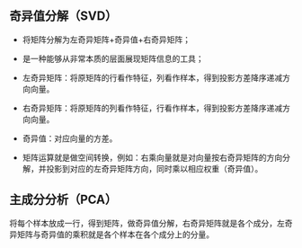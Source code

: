 ## 奇异值分解（SVD）
- 将矩阵分解为左奇异矩阵+奇异值+右奇异矩阵；

- 是一种能够从非常本质的层面展现矩阵信息的工具；

- 左奇异矩阵：将原矩阵的行看作特征，列看作样本，得到投影方差降序递减方向向量。

- 右奇异矩阵：将原矩阵的列看作特征，行看作样本，得到投影方差降序递减方向向量。

- 奇异值：对应向量的方差。

- 矩阵运算就是做空间转换，例如：右乘向量就是对向量按右奇异矩阵的方向分解，并投影到对应的左奇异矩阵方向，同时乘以相应权重（奇异值）。

## 主成分分析（PCA）
将每个样本放成一行，得到矩阵，做奇异值分解，右奇异矩阵就是各个成分，左奇异矩阵与奇异值的乘积就是各个样本在各个成分上的分量。